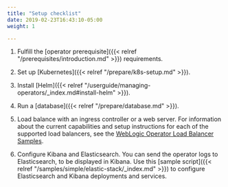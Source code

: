 ```yaml
---
title: "Setup checklist"
date: 2019-02-23T16:43:10-05:00
weight: 1

---
```




1. Fulfill the [operator prerequisite]({{< relref "/prerequisites/introduction.md" >}}) requirements.

1. Set up [Kubernetes]({{< relref "/prepare/k8s-setup.md" >}}).

1. Install [Helm]({{< relref "/userguide/managing-operators/_index.md#install-helm" >}}).

1. Run a [database]({{< relref "/prepare/database.md" >}}).

1. Load balance with an ingress controller or a web server. For information about the current capabilities and setup instructions for each of the supported load balancers, see the [WebLogic Operator Load Balancer Samples](https://github.com/oracle/weblogic-kubernetes-operator/blob/main/kubernetes/samples/charts/README.md).

1. Configure Kibana and Elasticsearch. You can send the operator logs to Elasticsearch, to be displayed in Kibana. Use
this [sample script]({{< relref "/samples/simple/elastic-stack/_index.md" >}}) to configure Elasticsearch and Kibana deployments and services.

